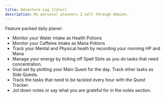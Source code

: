 ```yaml
---
title: Adventure Log [Color]
description: My personal planners I sell through Amazon.
---
```

Feature packed daily planer:
* Monitor your Water intake as Health Potions
* Monitor your Caffeine intake as Mana Potions
* Track your Mental and Physical heath by recording your morning HP and Mana
* Manage your energy by ticking off Spell Slots as you do tasks that need concentration.
* Goal set by plotting your Main Quest for the day. Track other tasks as Side Quests.
* Track the tasks that need to be tackled every hour with the Quest Tracker.
* Jot down notes or say what you are grateful for in the notes section.